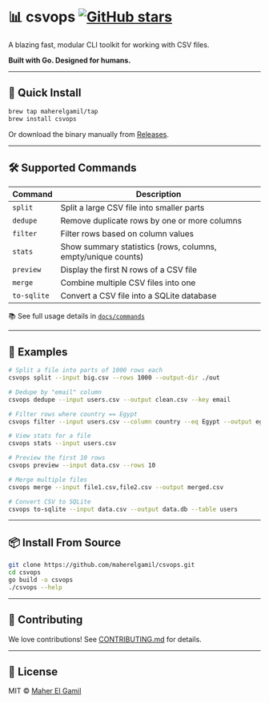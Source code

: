 # 📊 csvops [![GitHub stars](https://img.shields.io/github/stars/maherelgamil/csvops?style=social)](https://github.com/maherelgamil/csvops/stargazers)

A blazing fast, modular CLI toolkit for working with CSV files.

**Built with Go. Designed for humans.**

---

## 🚀 Quick Install

```bash
brew tap maherelgamil/tap
brew install csvops
```

Or download the binary manually from [Releases](https://github.com/maherelgamil/csvops/releases).

---

## 🛠 Supported Commands

| Command       | Description                                                  |
|---------------|--------------------------------------------------------------|
| `split`       | Split a large CSV file into smaller parts                    |
| `dedupe`      | Remove duplicate rows by one or more columns                |
| `filter`      | Filter rows based on column values                          |
| `stats`       | Show summary statistics (rows, columns, empty/unique counts) |
| `preview`     | Display the first N rows of a CSV file                      |
| `merge`       | Combine multiple CSV files into one                         |
| `to-sqlite`   | Convert a CSV file into a SQLite database                   |

📚 See full usage details in [`docs/commands`](./docs/commands)

---

## 🧪 Examples

```bash
# Split a file into parts of 1000 rows each
csvops split --input big.csv --rows 1000 --output-dir ./out

# Dedupe by "email" column
csvops dedupe --input users.csv --output clean.csv --key email

# Filter rows where country == Egypt
csvops filter --input users.csv --column country --eq Egypt --output egyptians.csv

# View stats for a file
csvops stats --input users.csv

# Preview the first 10 rows
csvops preview --input data.csv --rows 10

# Merge multiple files
csvops merge --input file1.csv,file2.csv --output merged.csv

# Convert CSV to SQLite
csvops to-sqlite --input data.csv --output data.db --table users
```

---

## 📦 Install From Source

```bash
git clone https://github.com/maherelgamil/csvops.git
cd csvops
go build -o csvops
./csvops --help
```

---

## 🧩 Contributing

We love contributions! See [CONTRIBUTING.md](CONTRIBUTING.md) for details.

---

## 📜 License

MIT © [Maher El Gamil](LICENSE)
